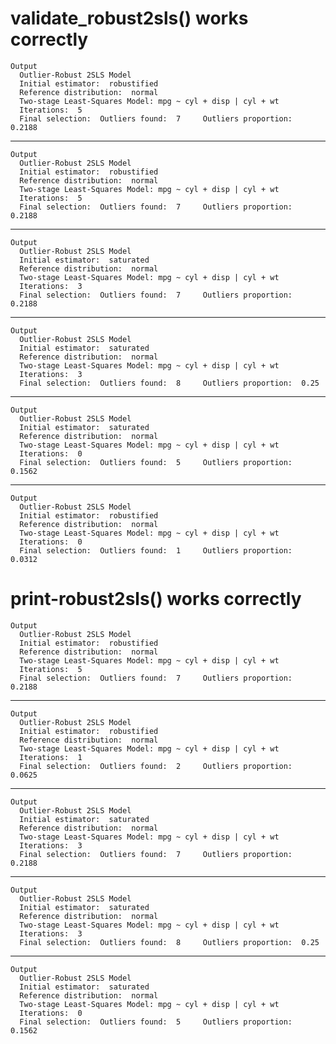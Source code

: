 # validate_robust2sls() works correctly

    Output
      Outlier-Robust 2SLS Model 
      Initial estimator:  robustified 
      Reference distribution:  normal 
      Two-stage Least-Squares Model: mpg ~ cyl + disp | cyl + wt 
      Iterations:  5 
      Final selection:  Outliers found:  7     Outliers proportion:  0.2188 

---

    Output
      Outlier-Robust 2SLS Model 
      Initial estimator:  robustified 
      Reference distribution:  normal 
      Two-stage Least-Squares Model: mpg ~ cyl + disp | cyl + wt 
      Iterations:  5 
      Final selection:  Outliers found:  7     Outliers proportion:  0.2188 

---

    Output
      Outlier-Robust 2SLS Model 
      Initial estimator:  saturated 
      Reference distribution:  normal 
      Two-stage Least-Squares Model: mpg ~ cyl + disp | cyl + wt 
      Iterations:  3 
      Final selection:  Outliers found:  7     Outliers proportion:  0.2188 

---

    Output
      Outlier-Robust 2SLS Model 
      Initial estimator:  saturated 
      Reference distribution:  normal 
      Two-stage Least-Squares Model: mpg ~ cyl + disp | cyl + wt 
      Iterations:  3 
      Final selection:  Outliers found:  8     Outliers proportion:  0.25 

---

    Output
      Outlier-Robust 2SLS Model 
      Initial estimator:  saturated 
      Reference distribution:  normal 
      Two-stage Least-Squares Model: mpg ~ cyl + disp | cyl + wt 
      Iterations:  0 
      Final selection:  Outliers found:  5     Outliers proportion:  0.1562 

---

    Output
      Outlier-Robust 2SLS Model 
      Initial estimator:  robustified 
      Reference distribution:  normal 
      Two-stage Least-Squares Model: mpg ~ cyl + disp | cyl + wt 
      Iterations:  0 
      Final selection:  Outliers found:  1     Outliers proportion:  0.0312 

# print-robust2sls() works correctly

    Output
      Outlier-Robust 2SLS Model 
      Initial estimator:  robustified 
      Reference distribution:  normal 
      Two-stage Least-Squares Model: mpg ~ cyl + disp | cyl + wt 
      Iterations:  5 
      Final selection:  Outliers found:  7     Outliers proportion:  0.2188 

---

    Output
      Outlier-Robust 2SLS Model 
      Initial estimator:  robustified 
      Reference distribution:  normal 
      Two-stage Least-Squares Model: mpg ~ cyl + disp | cyl + wt 
      Iterations:  1 
      Final selection:  Outliers found:  2     Outliers proportion:  0.0625 

---

    Output
      Outlier-Robust 2SLS Model 
      Initial estimator:  saturated 
      Reference distribution:  normal 
      Two-stage Least-Squares Model: mpg ~ cyl + disp | cyl + wt 
      Iterations:  3 
      Final selection:  Outliers found:  7     Outliers proportion:  0.2188 

---

    Output
      Outlier-Robust 2SLS Model 
      Initial estimator:  saturated 
      Reference distribution:  normal 
      Two-stage Least-Squares Model: mpg ~ cyl + disp | cyl + wt 
      Iterations:  3 
      Final selection:  Outliers found:  8     Outliers proportion:  0.25 

---

    Output
      Outlier-Robust 2SLS Model 
      Initial estimator:  saturated 
      Reference distribution:  normal 
      Two-stage Least-Squares Model: mpg ~ cyl + disp | cyl + wt 
      Iterations:  0 
      Final selection:  Outliers found:  5     Outliers proportion:  0.1562 

